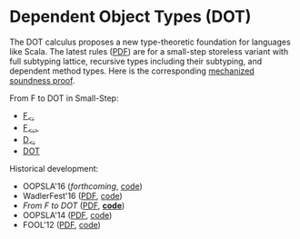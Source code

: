 Dependent Object Types (DOT)
============================

The DOT calculus proposes a new type-theoretic foundation for languages like Scala.
The latest rules ([PDF](http://lampwww.epfl.ch/~amin/dot/current_rules.pdf)) are for a small-step storeless variant
with full subtyping lattice, recursive types including their subtyping, and dependent method types.
Here is the corresponding [mechanized soundness proof](https://github.com/TiarkRompf/minidot/blob/master/dev2016/dot_storeless_tidy.v).

From F to DOT in Small-Step:
- [F<sub>&lt;:</sub>](https://github.com/samuelgruetter/dot-calculus/blob/master/stable/Fsub.v)
- [F<sub>&lt;:&gt;</sub>](https://github.com/samuelgruetter/dot-calculus/blob/master/stable/FsubL_alt.v)
- [D<sub>&lt;:</sub>](https://github.com/samuelgruetter/dot-calculus/blob/master/stable/Dsub.v)
- [DOT](https://github.com/TiarkRompf/minidot/blob/master/dev2016/dot_storeless_tidy.v)

Historical development:
- OOPSLA'16 (_forthcoming_, [code](http://oopsla16.namin.net))
- WadlerFest'16 ([PDF](http://infoscience.epfl.ch/record/215280/files/paper_1.pdf), [code](http://wadlerfest.namin.net))
- _From F to DOT_ ([PDF](http://arxiv.org/pdf/1510.05216.pdf), [**code**](http://github.com/TiarkRompf/minidot))
- OOPSLA'14 ([PDF](http://lampwww.epfl.ch/~amin/dot/fpdt_post.pdf), [code](http://oopsla14.namin.net))
- FOOL'12 ([PDF](http://lampwww.epfl.ch/~amin/dot/fool.pdf), [code](https://github.com/namin/dot/tree/fool))
